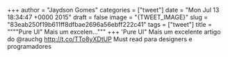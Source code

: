 
+++
author = "Jaydson Gomes"
categories = ["tweet"]
date = "Mon Jul 13 18:34:47 +0000 2015"
draft = false
image = "{TWEET_IMAGE}"
slug = "83eab250f19b611ff8dfbae2696a56ebff222c41"
tags = ["tweet"]
title = """"Pure UI" Mais um excelen..."""
+++
'Pure UI" Mais um excelente artigo do @rauchg http://t.co/TTo8yXDtUP Must read para designers e programadores

